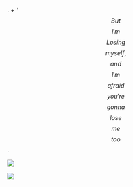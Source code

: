 . + ' $$But$$ $$I'm$$ $$Losing$$ $$myself,$$ $$and$$ $$I'm$$ $$afraid$$ $$you're$$ $$gonna$$ $$lose$$ $$me$$ $$too$$ .

![](https://komarev.com/ghpvc/?username=stellarcake&label=⊹𓂃˖+&color=b0c4b1)

![](https://i.pinimg.com/originals/2e/db/a4/2edba48745736beae36a6b90a77df47e.gif)
